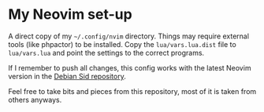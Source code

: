 # My Neovim set-up

A direct copy of my `~/.config/nvim` directory. Things may require external
tools (like phpactor) to be installed. Copy the `lua/vars.lua.dist` file to
`lua/vars.lua` and point the settings to the correct programs.

If I remember to push all changes, this config works with the latest Neovim
version in the [Debian Sid repository](https://packages.debian.org/sid/neovim).

Feel free to take bits and pieces from this repository, most of it is taken
from others anyways.
